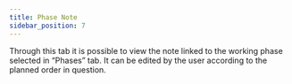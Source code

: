 ```yaml
---
title: Phase Note
sidebar_position: 7
---
```


Through this tab it is possible to view the note linked to the working phase selected in “Phases” tab. It can be edited by the user according to the planned order in question. 






